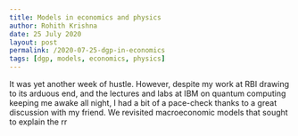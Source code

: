 ```yaml
---
title: Models in economics and physics
author: Rohith Krishna
date: 25 July 2020
layout: post
permalink: /2020-07-25-dgp-in-economics
tags: [dgp, models, economics, physics]
---
```


It was yet another week of hustle. However, despite my work at RBI drawing to its arduous end, and the lectures and labs at IBM on quantum computing keeping me awake all night, I had a bit of a pace-check thanks to a great discussion with my friend. We revisited macroeconomic models that sought to explain the rr